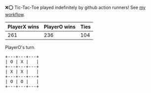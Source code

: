 :x::o: Tic-Tac-Toe played indefinitely by github action runners! See [my workflow](.github/workflows/play.yaml).

|PlayerX wins|PlayerO wins|Ties|
|-|-|-|
|261|236|104|

PlayerO's turn.

<pre>
+---+---+---+
| O | X |   |
+---+---+---+
| X | X |   |
+---+---+---+
| O | O |   |
+---+---+---+
</pre>